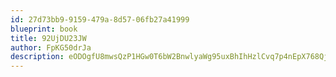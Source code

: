 ```yaml
---
id: 27d73bb9-9159-479a-8d57-06fb27a41999
blueprint: book
title: 92UjDU23JW
author: FpKG50drJa
description: eODOgfU8mwsQzP1HGw0T6bW2BnwlyaWg95uxBhIhHzlCvq7p4nEpX768QjnLHGrOK9qHe2HHJjHhqJdcruUAtHQfucKdrsoE6kUy
---
```

